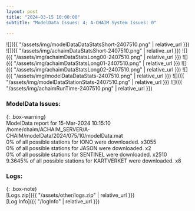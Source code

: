 ```yaml
---
layout: post
title: "2024-03-15 10:00:00"
subtitle: "ModelData Issues: 4; A-CHAIM System Issues: 0"

---
```


![]({{ "/assets/img/modelDataDataStatsShort-2407510.png" | relative_url }})
![]({{ "/assets/img/achaimDataStatsShort-2407510.png" | relative_url }})
![]({{ "/assets/img/achaimDataStatsLong00-2407510.png" | relative_url }})
![]({{ "/assets/img/achaimDataStatsLong01-2407510.png" | relative_url }})
![]({{ "/assets/img/achaimDataStatsLong02-2407510.png" | relative_url }})
![]({{ "/assets/img/modelDataDataStats-2407510.png" | relative_url }})
![]({{ "/assets/img/modelDataStationStats-2407510.png" | relative_url }})
![]({{ "/assets/img/achaimRunTime-2407510.png" | relative_url }})


### ModelData Issues:  
  
{: .box-warning}  
 ModelData report for 15-Mar-2024 10:15:10   
 /home/chaim/ACHAIM_SERVER/A-CHAIM/modelData/2024/075/10/modelData.mat   
 0% of all possible stations for IONO were downloaded. x3055   
 0% of all possible stations for JASON were downloaded. x2   
 0% of all possible stations for SENTINEL were downloaded. x2510   
 9.3645% of all possible stations for KARTVERKET were downloaded. x8   
  


### Logs:  
  
{: .box-note}  
[Logs.zip]({{ "/assets/other/logs.zip" | relative_url }})  
[Log Info]({{ "/logInfo" | relative_url }})  
